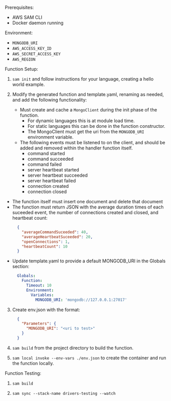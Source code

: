 Prerequisites:
- AWS SAM CLI
- Docker daemon running

Environment:
- `MONGODB_URI`
- `AWS_ACCESS_KEY_ID`
- `AWS_SECRET_ACCESS_KEY`
- `AWS_REGION`

Function Setup:

1. `sam init` and follow instructions for your language, creating a hello world example.

2. Modify the generated function and template.yaml, renaming as needed, and add the
   following functionality:
   - Must create and cache a `MongoClient` during the init phase of the function.
     - For dynamic languages this is at module load time.
     - For static languages this can be done in the function constructor.
     - The MongoClient must get the uri from the `MONGODB_URI` environment variable.
   - The following events must be listened to on the client, and should be added and removed
     within the handler function itself.
     - command started
     - command succeeded
     - command failed
     - server heartbeat started
     - server heartbeat succeeded
     - server heartbeat failed
     - connection created
     - connection closed
  - The function itself must insert one document and delete that document
  - The function must return JSON with the average duration times of each suceeded
    event, the number of connections created and closed, and heartbeat count:
    ```json
      {
        "averageCommandSuceeded": 40,
        "averageHeartbeatSuceeded": 20,
        "openConnections": 1,
        "heartbeatCount": 10
      }
    ```
  - Update template.yaml to provide a default MONGODB_URI in the Globals section:
    ```yaml
      Globals:
        Function:
          Timeout: 10
          Environment:
            Variables:
              MONGODB_URI: 'mongodb://127.0.0.1:27017'
    ```

3. Create env.json with the format:
    ```json
      {
        "Parameters": {
          "MONGODB_URI": "<uri to test>"
        }
      }
    ```

4. `sam build` from the project directory to build the function.

5. `sam local invoke --env-vars ./env.json` to create the container and run the function locally.

Function Testing:

1. `sam build`

2. `sam sync --stack-name drivers-testing --watch`
